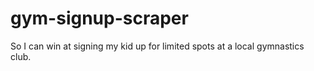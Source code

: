 # gym-signup-scraper
So I can win at signing my kid up for limited spots at a local gymnastics club.
